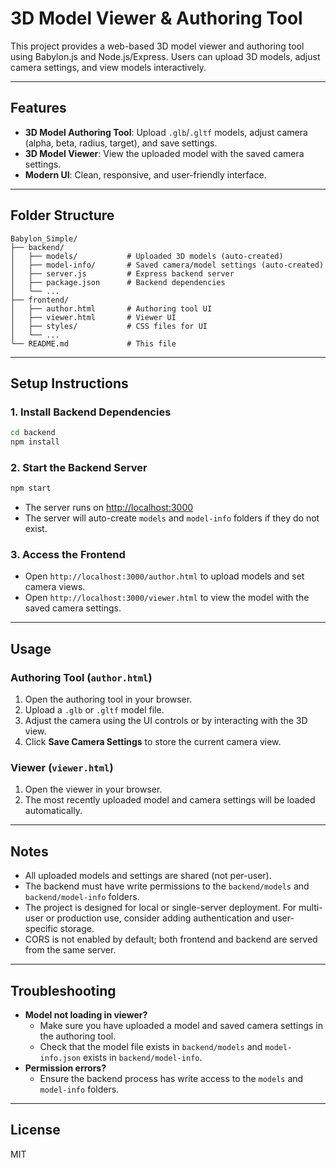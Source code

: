 # 3D Model Viewer & Authoring Tool

This project provides a web-based 3D model viewer and authoring tool using Babylon.js and Node.js/Express. Users can upload 3D models, adjust camera settings, and view models interactively.

---

## Features
- **3D Model Authoring Tool**: Upload `.glb`/`.gltf` models, adjust camera (alpha, beta, radius, target), and save settings.
- **3D Model Viewer**: View the uploaded model with the saved camera settings.
- **Modern UI**: Clean, responsive, and user-friendly interface.

---

## Folder Structure

```
Babylon_Simple/
├── backend/
│   ├── models/           # Uploaded 3D models (auto-created)
│   ├── model-info/       # Saved camera/model settings (auto-created)
│   ├── server.js         # Express backend server
│   ├── package.json      # Backend dependencies
│   └── ...
├── frontend/
│   ├── author.html       # Authoring tool UI
│   ├── viewer.html       # Viewer UI
│   ├── styles/           # CSS files for UI
│   └── ...
└── README.md             # This file
```

---

## Setup Instructions

### 1. Install Backend Dependencies
```sh
cd backend
npm install
```

### 2. Start the Backend Server
```sh
npm start
```
- The server runs on [http://localhost:3000](http://localhost:3000)
- The server will auto-create `models` and `model-info` folders if they do not exist.

### 3. Access the Frontend
- Open `http://localhost:3000/author.html` to upload models and set camera views.
- Open `http://localhost:3000/viewer.html` to view the model with the saved camera settings.

---

## Usage

### Authoring Tool (`author.html`)
1. Open the authoring tool in your browser.
2. Upload a `.glb` or `.gltf` model file.
3. Adjust the camera using the UI controls or by interacting with the 3D view.
4. Click **Save Camera Settings** to store the current camera view.

### Viewer (`viewer.html`)
1. Open the viewer in your browser.
2. The most recently uploaded model and camera settings will be loaded automatically.

---

## Notes
- All uploaded models and settings are shared (not per-user).
- The backend must have write permissions to the `backend/models` and `backend/model-info` folders.
- The project is designed for local or single-server deployment. For multi-user or production use, consider adding authentication and user-specific storage.
- CORS is not enabled by default; both frontend and backend are served from the same server.

---

## Troubleshooting
- **Model not loading in viewer?**
  - Make sure you have uploaded a model and saved camera settings in the authoring tool.
  - Check that the model file exists in `backend/models` and `model-info.json` exists in `backend/model-info`.
- **Permission errors?**
  - Ensure the backend process has write access to the `models` and `model-info` folders.

---

## License
MIT